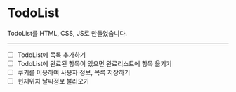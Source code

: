 # TodoList

TodoList를 HTML, CSS, JS로 만들었습니다.

---

- [ ] TodoList에 목록 추가하기
- [ ] TodoList에 완료된 항목이 있으면 완료리스트에 항목 옮기기
- [ ] 쿠키를 이용하여 사용자 정보, 목록 저장하기
- [ ] 현재위치 날씨정보 불러오기
